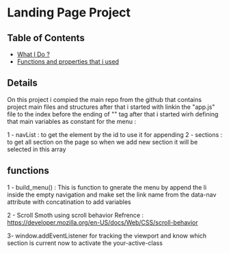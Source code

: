 # Landing Page Project

## Table of Contents

* [What I Do ?](#Details)
* [Functions and properties that i used](#functions)

## Details
On this project i compied the main repo from the github that contains project main files and structures 
after that i started with linkin the "app.js" file to the index before the ending of "<body>" tag after that
i started wirh defining that main variables as constant for the menu :

1 - navList  : to get the element by the id to use it for appending 
2 - sections : to get all section on the page so when we add new section it will be selected in this array  

## functions

1 - build_menu() : This is function to gnerate the menu by append the li inside the empty navigation and make set the link name from the data-nav attribute  with concatination to add variables

2 - Scroll Smoth using scroll behavior
Refrence : https://developer.mozilla.org/en-US/docs/Web/CSS/scroll-behavior

3- window.addEventListener for tracking the viewport and know which section is current now to activate the your-active-class 